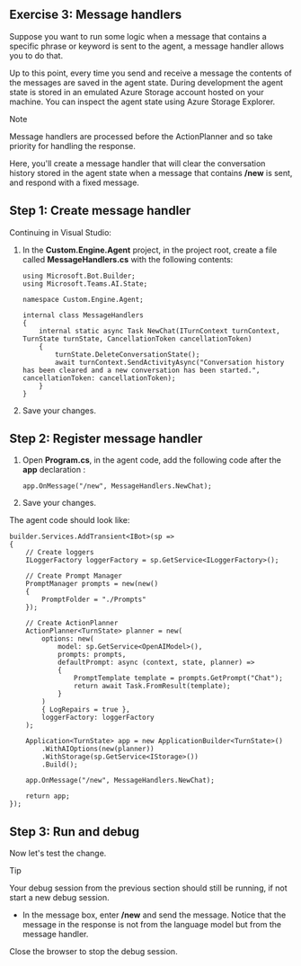 ## Exercise 3: Message handlers

Suppose you want to run some logic when a message that contains a specific phrase or keyword is sent to the agent, a message handler allows you to do that.

Up to this point, every time you send and receive a message the contents of the messages are saved in the agent state. During development the agent state is stored in an emulated Azure Storage account hosted on your machine. You can inspect the agent state using Azure Storage Explorer.

> [!NOTE]
> Message handlers are processed before the ActionPlanner and so take priority for handling the response.
 
Here, you'll create a message handler that will clear the conversation history stored in the agent state when a message that contains **/new** is sent, and respond with a fixed message.

## Step 1: Create message handler

Continuing in Visual Studio:

1. In the **Custom.Engine.Agent** project, in the project root, create a file called **MessageHandlers.cs** with the following contents:

    ```
    using Microsoft.Bot.Builder;
    using Microsoft.Teams.AI.State;

    namespace Custom.Engine.Agent;

    internal class MessageHandlers
    {
        internal static async Task NewChat(ITurnContext turnContext, TurnState turnState, CancellationToken cancellationToken)
        {
            turnState.DeleteConversationState();
            await turnContext.SendActivityAsync("Conversation history has been cleared and a new conversation has been started.", cancellationToken: cancellationToken);
        }
    }
    ```

1. Save your changes.

## Step 2: Register message handler

1. Open **Program.cs**, in the agent code, add the following code after the **app** declaration :

    ```
    app.OnMessage("/new", MessageHandlers.NewChat);
    ```

1. Save your changes.

The agent code should look like:

```
builder.Services.AddTransient<IBot>(sp =>
{
    // Create loggers
    ILoggerFactory loggerFactory = sp.GetService<ILoggerFactory>();

    // Create Prompt Manager
    PromptManager prompts = new(new()
    {
        PromptFolder = "./Prompts"
    });

    // Create ActionPlanner
    ActionPlanner<TurnState> planner = new(
        options: new(
            model: sp.GetService<OpenAIModel>(),
            prompts: prompts,
            defaultPrompt: async (context, state, planner) =>
            {
                PromptTemplate template = prompts.GetPrompt("Chat");
                return await Task.FromResult(template);
            }
        )
        { LogRepairs = true },
        loggerFactory: loggerFactory
    );

    Application<TurnState> app = new ApplicationBuilder<TurnState>()
        .WithAIOptions(new(planner))
        .WithStorage(sp.GetService<IStorage>())
        .Build();

    app.OnMessage("/new", MessageHandlers.NewChat);

    return app;
});
```

## Step 3: Run and debug

Now let's test the change.

> [!TIP]
> Your debug session from the previous section should still be running, if not start a new debug session.

- In the message box, enter **/new** and send the message. Notice that the message in the response is not from the language model but from the message handler.

Close the browser to stop the debug session.